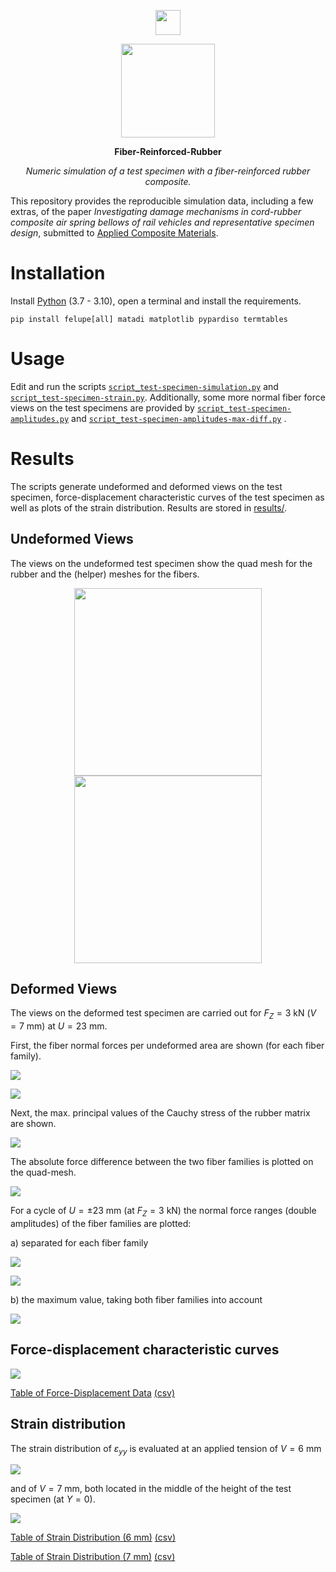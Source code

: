 <p align="center">
  <a href="https://felupe.readthedocs.io/en/latest/?badge=latest"><img src="https://user-images.githubusercontent.com/5793153/235789118-eb03eb25-2556-401d-8a0f-580f37e72f8d.png" height="40px"/></a>
  <p align="center"><img src="results/test_specimen_mesh_fibre.png" height="150px"/></p>
  <p align="center"><b>Fiber-Reinforced-Rubber</b></p>
  <p align="center"><em>Numeric simulation of a test specimen with a fiber-reinforced rubber composite.</em></p>
</p>

This repository provides the reproducible simulation data, including a few extras, of the paper *Investigating damage mechanisms in cord-rubber composite air spring bellows of rail vehicles and representative specimen design*, submitted to [Applied Composite Materials](https://www.springer.com/journal/10443).

# Installation
Install [Python](https://www.python.org/downloads/) (3.7 - 3.10), open a terminal and install the requirements.

```
pip install felupe[all] matadi matplotlib pypardiso termtables
```

# Usage
Edit and run the scripts [`script_test-specimen-simulation.py`](script_test-specimen-simulation.py) and [`script_test-specimen-strain.py`](script_test-specimen-strain.py). Additionally, some more normal fiber force views on the test specimens are provided by [`script_test-specimen-amplitudes.py`](script_test-specimen-amplitudes.py) and [`script_test-specimen-amplitudes-max-diff.py`](script_test-specimen-amplitudes-max-diff.py) .

# Results
The scripts generate undeformed and deformed views on the test specimen, force-displacement characteristic curves of the test specimen as well as plots of the strain distribution. Results are stored in [results/](results/).

## Undeformed Views
The views on the undeformed test specimen show the quad mesh for the rubber and the (helper) meshes for the fibers.

<p align="center">
  <img src="results/test_specimen_mesh_rubber.png" height="300px"/>    <img src="results/test_specimen_mesh_fibre.png" height="300px"/>
</p>

## Deformed Views
The views on the deformed test specimen are carried out for $F_Z=3$ kN ($V=7$ mm) at $U=23$ mm.

First, the fiber normal forces per undeformed area are shown (for each fiber family).

![](results/test_specimen_deformed_fibre-1.png)

![](results/test_specimen_deformed_fibre-2.png)

Next, the max. principal values of the Cauchy stress of the rubber matrix are shown.

![](results/test_specimen_deformed_rubber.png)

The absolute force difference between the two fiber families is plotted on the quad-mesh.

![](results/test_specimen_deformed_fibre-difference.png)

For a cycle of $U=\pm23$ mm (at $F_Z=3$ kN) the normal force ranges (double amplitudes) of the fiber families are plotted:

a) separated for each fiber family

![](results/test_specimen_deformed_fibre-amplitudes-1.png)

![](results/test_specimen_deformed_fibre-amplitudes-2.png)

b) the maximum value, taking both fiber families into account

![](results/test_specimen_deformed_fibre-range-max.png)

## Force-displacement characteristic curves

![](results/test_specimen_forces_vs_displacement.svg)

[Table of Force-Displacement Data](results/test_specimen_forces_vs_displacement.md) [(csv)](results/test_specimen_forces_vs_displacement.csv)

## Strain distribution

The strain distribution of $\varepsilon_{yy}$ is evaluated at an applied tension of $V=6$ mm

![](results/LogStrainYY_V=6mm.svg)

and of $V=7$ mm, both located in the middle of the height of the test specimen (at $Y=0$).

![](results/LogStrainYY_V=7mm.svg)

[Table of Strain Distribution (6 mm)](results/LogStrainYY_V=6mm.md) [(csv)](results/LogStrainYY_V=6mm.csv)

[Table of Strain Distribution (7 mm)](results/LogStrainYY_V=7mm.md) [(csv)](results/LogStrainYY_V=7mm.csv)


